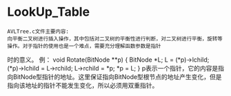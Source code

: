 # LookUp_Table
    AVLTree.c文件主要内容:
    向平衡二叉树进行插入操作，其中包括对二叉树的平衡性进行判断，对二叉树进行平衡，旋转等操作。对于指针的使用也是一个难点，需要充分理解函数参数是指针
时的意义。
例：
void Rotate(BitNode **p)
{
  BitNode *L;
  L = (*p)->lchild;
  (*p)->lchild = L->rchild;
  L->rchild = *p;
  *p = L;
}
p表示一个指针，它的内容是指向BitNode型指针的地址。这里保证指向BitNode型根节点的地址产生变化，但是指向该地址的指针不能发生变化，所以必须用双重指针。

